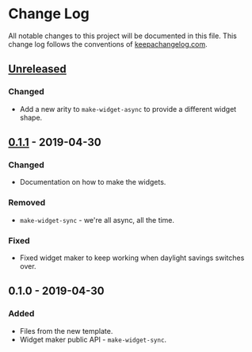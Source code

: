 # Change Log
All notable changes to this project will be documented in this file. This change log follows the conventions of [keepachangelog.com](http://keepachangelog.com/).

## [Unreleased]
### Changed
- Add a new arity to `make-widget-async` to provide a different widget shape.

## [0.1.1] - 2019-04-30
### Changed
- Documentation on how to make the widgets.

### Removed
- `make-widget-sync` - we're all async, all the time.

### Fixed
- Fixed widget maker to keep working when daylight savings switches over.

## 0.1.0 - 2019-04-30
### Added
- Files from the new template.
- Widget maker public API - `make-widget-sync`.

[Unreleased]: https://github.com/your-name/clojure_queue_with_async/compare/0.1.1...HEAD
[0.1.1]: https://github.com/your-name/clojure_queue_with_async/compare/0.1.0...0.1.1
